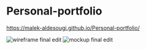 # Personal-portfolio
  https://malek-aldesougi.github.io/Personal-portfolio/
  
  
![wireframe final edit](https://user-images.githubusercontent.com/108900593/183289401-e2dab0b2-0c77-477e-b643-8430d859b5b8.png)
![mockup final edit](https://user-images.githubusercontent.com/108900593/183289402-044f7e30-9e0a-4309-94e0-82c6199cbb76.png)
